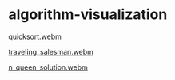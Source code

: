 # algorithm-visualization

[quicksort.webm](https://user-images.githubusercontent.com/75861915/200031242-cc292462-6431-4e31-ba0f-6417ace8023a.webm)

[traveling_salesman.webm](https://user-images.githubusercontent.com/75861915/200031278-9da7e7d9-3c9a-463e-b28b-aac1e3b0d8fa.webm)

[n_queen_solution.webm](https://user-images.githubusercontent.com/75861915/200031307-c9670a05-6da7-481b-a175-d0a0e01af984.webm)



